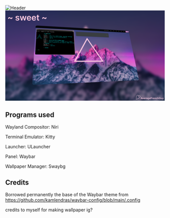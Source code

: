 ![Header](https://github.com/user-attachments/assets/771cfa88-bfaa-486e-a6af-bea3be303bbf)
![Preview](https://github.com/AverageFrenchGuy/home-sweet-home/blob/main/Frame%20147(1).png?raw=true)
## Programs used

Wayland Compositor: Niri

Terminal Emulator: Kitty

Launcher: ULauncher

Panel: Waybar

Wallpaper Manager: Swaybg

## Credits

Borrowed permanently the base of the Waybar theme from https://github.com/kamlendras/waybar-config/blob/main/.config

credits to myself for making wallpaper ig?
